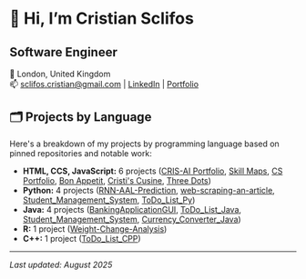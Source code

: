 # 👋 Hi, I’m Cristian Sclifos

## Software Engineer

📍 London, United Kingdom  
📫 sclifos.cristian@gmail.com | [LinkedIn](https://www.linkedin.com/in/cristian-sclifos-01525b162) | [Portfolio](https://cris-ai.com)

## 🗂️ Projects by Language

Here's a breakdown of my projects by programming language based on pinned repositories and notable work:

- **HTML, CCS, JavaScript:** 6 projects ([CRIS-AI Portfolio](https://cris-ai.com/), [Skill Maps](https://skill-maps.com/), [CS Portfolio](https://cs-portfolio1.netlify.app/), [Bon Appetit](https://b0n-appetit.netlify.app/), [Cristi's Cusine](https://cristi-s-cuisine.netlify.app/), [Three Dots](https://3-dots.netlify.app/))
- **Python:** 4 projects ([RNN-AAL-Prediction](https://github.com/CSwebD/machine-learning-techniques-for-predicting-American-Airlines-Stock-using-RNN-model), [web-scraping-an-article](https://github.com/CSwebD/web-scraping-an-article), [Student_Management_System](https://github.com/CSwebD/Student_Management_System), [ToDo_List_Py](https://github.com/CSwebD/ToDo_List_Py))
- **Java:** 4 projects ([BankingApplicationGUI](https://github.com/CSwebD/BankingApplicationGUI), [ToDo_List_Java](https://github.com/CSwebD/ToDo_List_Java), [Student_Management_System](https://github.com/CSwebD/Student_Management_System), [Currency_Converter_Java](https://github.com/CSwebD/Currency_Converter_Java))
- **R:** 1 project ([Weight-Change-Analysis](https://github.com/CSwebD/Weight-Change-Analysis))
- **C++:** 1 project ([ToDo_List_CPP](https://github.com/CSwebD/ToDo_List_CPP))

---

*Last updated: August 2025*














